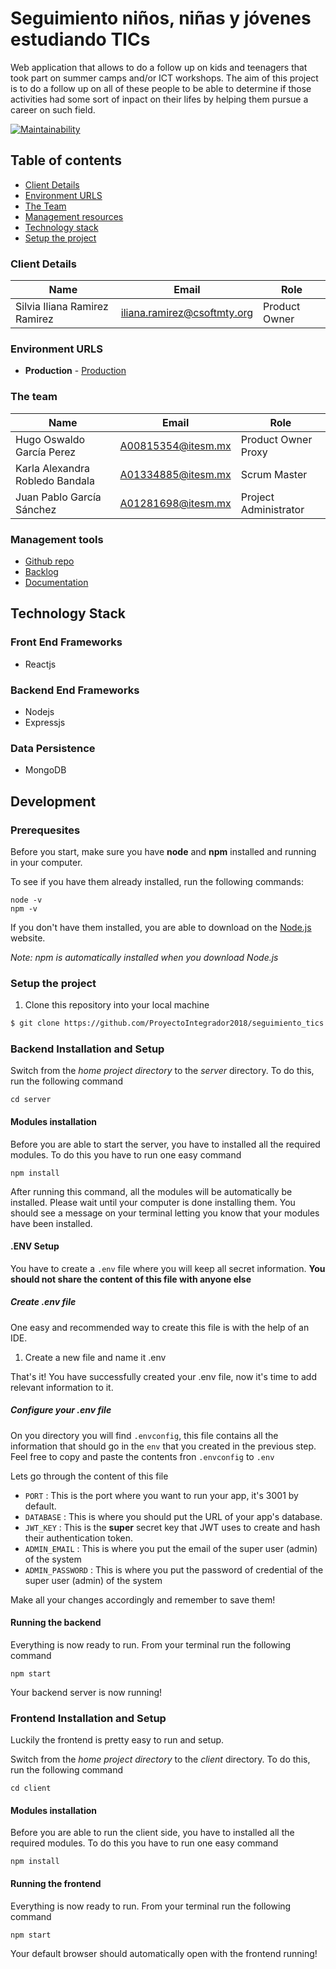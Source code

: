 # Seguimiento niños, niñas y jóvenes estudiando TICs

Web application that allows to do a follow up on kids and teenagers that took part on summer camps and/or
ICT workshops. The aim of this project is to do a follow up on all of these people to be able to determine if those activities had some sort of inpact on their lifes by helping them pursue a career on such field.

[![Maintainability](https://api.codeclimate.com/v1/badges/b95e9be3744b147c51dc/maintainability)](https://codeclimate.com/github/ProyectoIntegrador2018/seguimiento_tics/maintainability)

## Table of contents

* [Client Details](#client-details)
* [Environment URLS](#environment-urls)
* [The Team](#team)
* [Management resources](#management-tools)
* [Technology stack](#technology-stack)
* [Setup the project](#setup-the-project)

### Client Details

| Name                          | Email                         | Role           |
| ------------------            | -----------------             | ----           |
| Silvia Iliana Ramirez Ramirez | iliana.ramirez@csoftmty.org   | Product Owner  |


### Environment URLS

* **Production** - [Production](https://seguimientotic.herokuapp.com/)

### The team

| Name                            | Email              | Role                |
| --------------                  | -----------------  | -----------         |
| Hugo Oswaldo García Perez       | A00815354@itesm.mx | Product Owner Proxy |
| Karla Alexandra Robledo Bandala | A01334885@itesm.mx | Scrum Master        |
| Juan Pablo García Sánchez       | A01281698@itesm.mx | Project Administrator|

### Management tools

* [Github repo](https://github.com/ProyectoIntegrador2018/seguimiento_tics)
* [Backlog]()
* [Documentation](https://drive.com)

## Technology Stack
### Front End Frameworks
- Reactjs

### Backend End Frameworks
- Nodejs
- Expressjs

### Data Persistence
- MongoDB

## Development

### Prerequesites
Before you start, make sure you have  **node** and **npm** installed and running in your computer.

To see if you have them already installed, run the following commands:

```
node -v
npm -v
```

If you don't have them installed, you are able to download on the [Node.js](https://nodejs.org/en/) website. 

_Note: npm is automatically installed when you download Node.js_


### Setup the project

1. Clone this repository into your local machine

```bash
$ git clone https://github.com/ProyectoIntegrador2018/seguimiento_tics.git
```

### Backend Installation and Setup

Switch from the _home project directory_ to the _server_ directory. To do this, run the following command
```
cd server
```

#### Modules installation

Before you are able to start the server, you have to installed all the required modules. To do this you have to run one easy command
```
npm install
```
After running this command, all the modules will be automatically be installed. Please wait until your computer is done installing them. You should see a message on your terminal letting you know that your modules have been installed.

#### .ENV Setup

You have to create a `.env` file where you will keep all secret information. **You should not share the content of this file with anyone else**

##### Create .env file
One easy and recommended way to create this file is with the help of an IDE. 
1. Create a new file and name it .env

That's it! You have successfully created your .env file, now it's time to add relevant information to it.

##### Configure your .env file
On you directory you will find `.envconfig`, this file contains all the information that should go in the `env` that you created in the previous step.
Feel free to copy and paste the contents fron `.envconfig` to `.env`


Lets go through the content of this file
* `PORT` : This is the port where you want to run your app, it's 3001 by default.
* `DATABASE` : This is where you should put the URL of your app's database.
* `JWT_KEY` : This is the **super** secret key that JWT uses to create and hash their authentication token.
* `ADMIN_EMAIL` : This is where you put the email of the super user (admin) of the system
* `ADMIN_PASSWORD` : This is where you put the password of credential of the super user (admin) of the system

Make all your changes accordingly and remember to save them!

#### Running the backend

Everything is now ready to run. From your terminal run the following command
```
npm start
```
Your backend server is now running!


### Frontend Installation and Setup

Luckily the frontend is pretty easy to run and setup. 

Switch from the _home project directory_ to the _client_ directory. To do this, run the following command

```
cd client
```

#### Modules installation

Before you are able to run the client side, you have to installed all the required modules. To do this you have to run one easy command
```
npm install
```

#### Running the frontend

Everything is now ready to run. From your terminal run the following command
```
npm start
```

Your default browser should automatically open with the frontend running!
